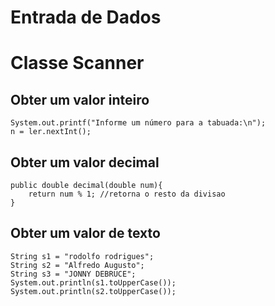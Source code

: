 # Entrada de Dados

# Classe Scanner

## Obter um valor inteiro

```
System.out.printf("Informe um número para a tabuada:\n");
n = ler.nextInt();
```

## Obter um valor decimal

```
public double decimal(double num){
    return num % 1; //retorna o resto da divisao
}
```

## Obter um valor de texto

```
String s1 = "rodolfo rodrigues";
String s2 = "Alfredo Augusto";
String s3 = "JONNY DEBRUCE";
System.out.println(s1.toUpperCase());
System.out.println(s2.toUpperCase());
```

